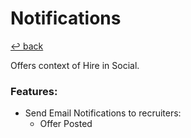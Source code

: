 # Notifications

[↩️ back](/README.md)

Offers context of Hire in Social.

### Features:
 
* Send Email Notifications to recruiters:
  * Offer Posted
